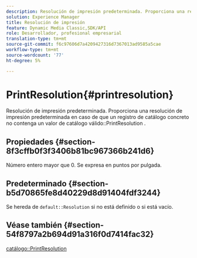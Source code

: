 ```yaml
---
description: Resolución de impresión predeterminada. Proporciona una resolución de impresión predeterminada en caso de que un registro de catálogo concreto no contenga un valor de PrintResolution de catálogo válido.
solution: Experience Manager
title: Resolución de impresión
feature: Dynamic Media Classic,SDK/API
role: Desarrollador, profesional empresarial
translation-type: tm+mt
source-git-commit: f6c97606d7a4209427316d7367013ad9585a5cae
workflow-type: tm+mt
source-wordcount: '77'
ht-degree: 5%

---
```



# PrintResolution{#printresolution}

Resolución de impresión predeterminada. Proporciona una resolución de impresión predeterminada en caso de que un registro de catálogo concreto no contenga un valor de catálogo válido::PrintResolution .

## Propiedades {#section-8f3cffb0f3f3406b81bc967366b241d6}

Número entero mayor que 0. Se expresa en puntos por pulgada.

## Predeterminado {#section-b5d70865fe8d40229d8d91404fdf3244}

Se hereda de `default::Resolution` si no está definido o si está vacío.

## Véase también {#section-54f8797a2b694d91a316f0d7414fac32}

[catálogo::PrintResolution](../../../../../is-api/image-catalog/image-serving-api-ref/c-image-catalog-reference/c-image-svg-data-reference/c-image-data-reference/r-printresolution-cat.md#reference-4ebb2e136995470b84b7c5e10cb8e5f5)
